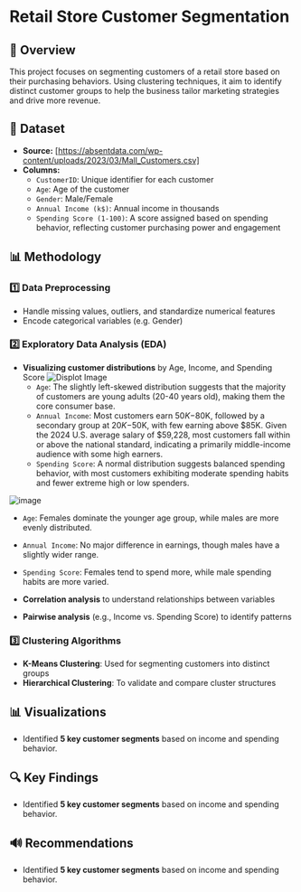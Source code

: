 # Retail Store Customer Segmentation
## 📌 Overview
This project focuses on segmenting customers of a retail store based on their purchasing behaviors. Using clustering techniques, it aim to identify distinct customer groups to help the business tailor marketing strategies and drive more revenue.

## 📂 Dataset
- **Source:** [https://absentdata.com/wp-content/uploads/2023/03/Mall_Customers.csv]
- **Columns:**
  - `CustomerID`: Unique identifier for each customer
  - `Age`: Age of the customer
  - `Gender`: Male/Female
  - `Annual Income (k$)`: Annual income in thousands
  - `Spending Score (1-100)`: A score assigned based on spending behavior, reflecting customer purchasing power and engagement

## 📊 Methodology
### 1️⃣ **Data Preprocessing**
- Handle missing values, outliers, and standardize numerical features
- Encode categorical variables (e.g. Gender)

### 2️⃣ **Exploratory Data Analysis (EDA)**
- **Visualizing customer distributions** by Age, Income, and Spending Score
![Displot Image]()
  - `Age`: The slightly left-skewed distribution suggests that the majority of customers are young adults (20-40 years old), making them the core consumer base.
  - `Annual Income`: Most customers earn $50K-$80K, followed by a secondary group at $20K-$50K, with few earning above $85K. Given the 2024 U.S. average salary of $59,228, most customers fall within or above the national standard, indicating a primarily middle-income audience with some high earners.
  - `Spending Score`: A normal distribution suggests balanced spending behavior, with most customers exhibiting moderate spending habits and fewer extreme high or low spenders.

![image](https://github.com/user-attachments/assets/3486c87a-5975-4748-913d-ab606b1e7f10)
  - `Age`: Females dominate the younger age group, while males are more evenly distributed.
  - `Annual Income`: No major difference in earnings, though males have a slightly wider range.
  - `Spending Score`: Females tend to spend more, while male spending habits are more varied.
  
- **Correlation analysis** to understand relationships between variables
- **Pairwise analysis** (e.g., Income vs. Spending Score) to identify patterns

### 3️⃣ **Clustering Algorithms**
- **K-Means Clustering**: Used for segmenting customers into distinct groups
- **Hierarchical Clustering**: To validate and compare cluster structures

## 📊 Visualizations
- Identified **5 key customer segments** based on income and spending behavior.


## 🔍 Key Findings
- Identified **5 key customer segments** based on income and spending behavior.

## 🔊 Recommendations
- Identified **5 key customer segments** based on income and spending behavior.
